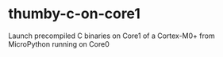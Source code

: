 # thumby-c-on-core1
Launch precompiled C binaries on Core1 of a Cortex-M0+ from MicroPython running on Core0
